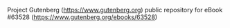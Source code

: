 Project Gutenberg (https://www.gutenberg.org) public repository for eBook #63528 (https://www.gutenberg.org/ebooks/63528)
